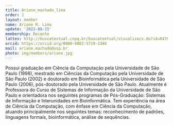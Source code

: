 ```yaml
---
title: Ariane_machado_lima
order: 1
layout: member
name: Ariane M. Lima
update: '2022-08-15'
membership: Docente
lattes: http://buscatextual.cnpq.br/buscatextual/visualizacv.do?id=K4703763H4
orcid: https://orcid.org/0000-0002-5719-338X
mail: ariane.machado@usp.br
photo: img/members/ariane.jpg
---
```


Possui graduação em Ciência da Computação pela Universidade de São Paulo (1998), mestrado em Ciências da Computação pela Universidade de São Paulo (2002) e doutorado em Bioinformática pela Universidade de São Paulo (2006), pós-doutorado pela Universidade de São Paulo. Atualmente é Professora do Curso de Sistemas de Informação da Universidade de São Paulo e orientadora nos seguintes programas de Pós-Graduação: Sistemas de Informação e Interunidades em Bioinformática. Tem experiência na área de Ciência da Computação, com ênfase em Ciência da Computação, atuando principalmente nos seguintes temas: reconhecimento de padrões, linguagens formais, bioinformática, análise de sequências. 